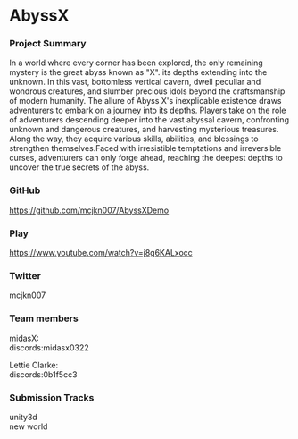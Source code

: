 # AbyssX

### Project Summary
In a world where every corner has been explored, the only remaining mystery is the great abyss known as "X". its depths extending into the unknown. In this vast, bottomless vertical cavern, dwell peculiar and wondrous creatures, and slumber precious idols beyond the craftsmanship of modern humanity. The allure of Abyss X's inexplicable existence draws adventurers to embark on a journey into its depths. Players take on the role of adventurers descending deeper into the vast abyssal cavern, confronting unknown and dangerous creatures, and harvesting mysterious treasures. Along the way, they acquire various skills, abilities, and blessings to strengthen themselves.Faced with irresistible temptations and irreversible curses, adventurers can only forge ahead, reaching the deepest depths to uncover the true secrets of the abyss.

### GitHub
https://github.com/mcjkn007/AbyssXDemo

### Play
https://www.youtube.com/watch?v=j8g6KALxocc

### Twitter
mcjkn007

### Team members
midasX:  
discords:midasx0322  
  
Lettie Clarke:  
discords:0b1f5cc3

### Submission Tracks
unity3d  
new world

